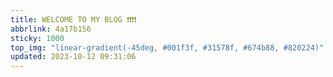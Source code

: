 ```yaml
---
title: WELCOME TO MY BLOG ❗❗❗❗
abbrlink: 4a17b156
sticky: 1000
top_img: "linear-gradient(-45deg, #001f3f, #31578f, #674b88, #820224)"
updated: 2023-10-12 09:31:06
---
```

